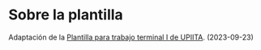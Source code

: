 # Sobre la plantilla

Adaptación de la [Plantilla para trabajo terminal I de UPIITA](https://www.overleaf.com/latex/templates/plantilla-para-trabajo-terminal-i-de-upiita/wxmrfhmjzhjg). (2023-09-23)